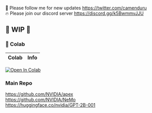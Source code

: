 🐣 Please follow me for new updates https://twitter.com/camenduru <br />
🔥 Please join our discord server https://discord.gg/k5BwmmvJJU <br />

## 🚦 WIP 🚦

### 🦒 Colab

| Colab | Info
| --- | --- |
[![Open In Colab](https://colab.research.google.com/assets/colab-badge.svg)](https://colab.research.google.com/github/camenduru/nvidia-llm-colab/blob/main/nemo_2b_bf16_tp1.ipynb)

### Main Repo
https://github.com/NVIDIA/apex <br />
https://github.com/NVIDIA/NeMo <br />
https://huggingface.co/nvidia/GPT-2B-001 <br />
